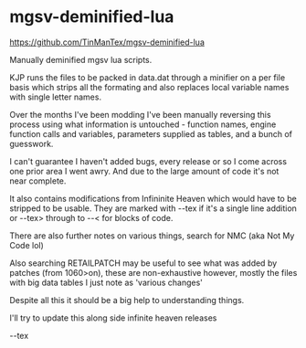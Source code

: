 # mgsv-deminified-lua

https://github.com/TinManTex/mgsv-deminified-lua

Manually deminified mgsv lua scripts.

KJP runs the files to be packed in data.dat through a minifier on a per file basis which strips all the formating and also replaces local variable names with single letter names.

Over the months I've been modding I've been manually reversing this process using what information is untouched - function names, engine function calls and variables, parameters supplied as tables, and a bunch of guesswork.

I can't guarantee I haven't added bugs, every release or so I come across one prior area I went awry. And due to the large amount of code it's not near complete.

It also contains modifications from Infininite Heaven which would have to be stripped to be usable. They are marked with --tex if it's a single line addition or --tex>  through to --< for blocks of code.

There are also further notes on various things, search for NMC (aka Not My Code lol)

Also searching RETAILPATCH may be useful to see what was added by patches (from 1060>on), these are non-exhaustive however, mostly the files with big data tables I just note as 'various changes'

Despite all this it should be a big help to understanding things.

I'll try to update this along side infinite heaven releases

--tex

